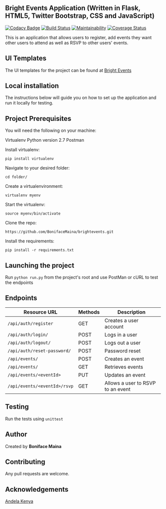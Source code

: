## Bright Events Application (Written in Flask, HTML5, Twitter Bootstrap, CSS and JavaScript)

[![Codacy Badge](https://api.codacy.com/project/badge/Grade/1764a0ff58f1440e8ad8f35a8932db93)](https://www.codacy.com/app/BonifaceMaina/brightevents?utm_source=github.com&amp;utm_medium=referral&amp;utm_content=BonifaceMaina/brightevents&amp;utm_campaign=Badge_Grade)
[![Build Status](https://travis-ci.org/BonifaceMaina/brightevents.svg?branch=master)](https://travis-ci.org/BonifaceMaina/brightevents)
[![Maintainability](https://api.codeclimate.com/v1/badges/033651583c868158e443/maintainability)](https://codeclimate.com/github/BonifaceMaina/brightevents/maintainability)
[![Coverage Status](https://coveralls.io/repos/github/BonifaceMaina/brightevents/badge.svg)](https://coveralls.io/github/BonifaceMaina/brightevents)

This is an application that allows users to register, add events they want other users to attend as well as RSVP to other users' events.

## UI Templates

The UI templates for the project can be found at [Bright Events](https://bonifacemaina.github.io/brightevents/designs/UI/index.html)

## Local installation

The instructions below will guide you on how to set up the application and run it locally for testing.

## Project Prerequisites 

You will need the following on your machine:

Virtualenv
Python version 2.7
Postman

Install virtualenv:
```
pip install virtualenv
```
Navigate to your desired folder:
```
cd folder/
```
Create a virtualenvironment:
```
virtualenv myenv
```
Start the virtualenv:
```
source myenv/bin/activate
```
Clone the repo:
```
https://github.com/BonifaceMaina/brightevents.git
```
Install the requirements:
```
pip install -r requirements.txt
```
## Launching the project
Run ``` python run.py ``` from the project's root and use PostMan or cURL to test the endpoints

## Endpoints

| Resource URL | Methods | Description |
| -------- | ------------- | --------- |
| `/api/auth/register` | GET  | Creates a user account |
| `/api/auth/login/` | POST  | Logs in a user |
| `/api/auth/logout/` | POST  | Logs out a user |
|  `/api/auth/reset-password/` | POST | Password reset |
| `/api/events/` | POST  | Creates an event |
| `/api/events/` | GET  | Retrieves events |
| `/api/events/<eventId>` | PUT  | Updates an event |
| `/api/events/<eventId>/rsvp` | GET  | Allows a user to RSVP to an event |

## Testing

Run the tests using ```unittest```





## Author

Created by **Boniface Maina**

## Contributing

Any pull requests are welcome.

## Acknowledgements

[Andela Kenya](https://andela.com/)
